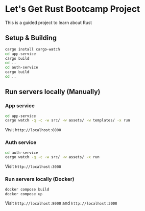# Let's Get Rust Bootcamp Project

This is a guided project to learn about Rust

## Setup & Building

```bash
cargo install cargo-watch
cd app-service
cargo build
cd ..
cd auth-service
cargo build
cd ..
```

## Run servers locally (Manually)

### App service

```bash
cd app-service
cargo watch -q -c -w src/ -w assets/ -w templates/ -x run
```

Visit `http://localhost:8000`

### Auth service

```bash
cd auth-service
cargo watch -q -c -w src/ -w assets/ -x run
```

Visit `http://localhost:3000`

### Run servers locally (Docker)

```bash
docker compose build
docker compose up
```

Visit `http://localhost:8000` and `http://localhost:3000`
